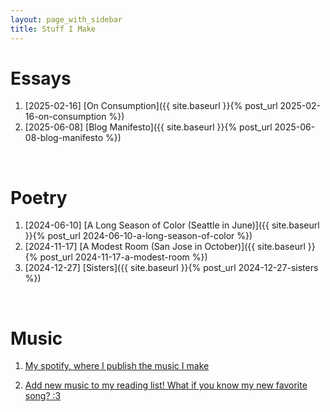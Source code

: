 ```yaml
---
layout: page_with_sidebar
title: Stuff I Make
---
```


# Essays
<!-- Jekyll builds with version 3.0 and configured with a baseurl, need to prepend post_url or link tags with site.baseurl like below; the links will need to be updated to remove baseurl prefix once Github pages updates its Jekyll version -->
1. [2025-02-16] [On Consumption]({{ site.baseurl }}{% post_url 2025-02-16-on-consumption %})
2. [2025-06-08] [Blog Manifesto]({{ site.baseurl }}{% post_url 2025-06-08-blog-manifesto %})

<br>

# Poetry
1. [2024-06-10] [A Long Season of Color (Seattle in June)]({{ site.baseurl }}{% post_url 2024-06-10-a-long-season-of-color %})
2. [2024-11-17] [A Modest Room (San Jose in October)]({{ site.baseurl }}{% post_url 2024-11-17-a-modest-room %})
3. [2024-12-27] [Sisters]({{ site.baseurl }}{% post_url 2024-12-27-sisters %})

<br>

# Music
1. [My spotify, where I publish the music I make](https://open.spotify.com/artist/0ZmlanDXiaqB9JOJEyBGGF?si=7Ls3tFwxQKSql3OmewT3_w)

2. [Add new music to my reading list! What if you know my new favorite song? :3](https://open.spotify.com/playlist/0fHigJTn4T8SgHTdpGVBH7?si=a793b6ec2fb94b43&pt=f227ee9720ca0752505ba2552ebb24fa)
